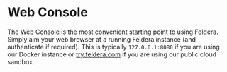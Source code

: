# Web Console

The Web Console is the most convenient starting point to using Feldera. Simply
aim your web browser at a running Feldera instance (and authenticate if
required). This is typically `127.0.0.1:8080` if you are using our Docker
instance or [try.feldera.com](https://try.feldera.com) if you are using our public cloud sandbox.
